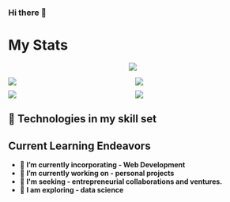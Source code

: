 ### Hi there 👋

# **My Stats**


<p >
<p  align="center" style="text-align:center; ">
  <img  src="https://github-profile-summary-cards.vercel.app/api/cards/profile-details?username=tabib-e-alahi&theme=dracula" />
</p>

<p align="center" style="display: grid;
  grid-template-columns: repeat(2,1fr); grid-gap: 10px;">
  <img  src="https://github-profile-summary-cards.vercel.app/api/cards/repos-per-language?username=tabib-e-alahi&theme=dracula" />
  <img  src="https://github-profile-summary-cards.vercel.app/api/cards/most-commit-language?username=tabib-e-alahi&theme=dracula" />
  <img  src="https://github-profile-summary-cards.vercel.app/api/cards/stats?username=tabib-e-alahi&theme=dracula" />
  <img  src="https://github-profile-summary-cards.vercel.app/api/cards/productive-time?username=tabib-e-alahi&theme=dracula&utcOffset=8" />
</p>



</p>

<!-- <p style="display: flex; text-align:center; gap:10px">
  <img width="60%" src="https://github-profile-summary-cards.vercel.app/api/cards/repos-per-language?username=tabib-e-alahi&theme=dracula" />
  <img width="60%" src="https://github-profile-summary-cards.vercel.app/api/cards/most-commit-language?username=tabib-e-alahi&theme=dracula" />
</p> -->

<!-- http://github-profile-summary-cards.vercel.app/api/cards/stats?username=tabib-e-alahi&theme=dracula

http://github-profile-summary-cards.vercel.app/api/cards/productive-time?username=tabib-e-alahi&theme=dracula&utcOffset=8 -->

## 💪 Technologies in my skill set

## **Current Learning Endeavors**

- 🌱 **I’m currently incorporating - Web Development**
- 🔭 **I’m currently working on - personal projects**
- 👯 **I'm seeking - entrepreneurial collaborations and ventures.**
- 🤔 **I am exploring - data science**

